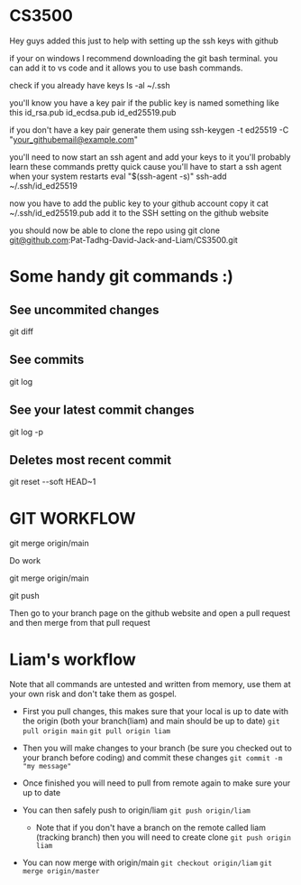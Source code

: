 # CS3500
Hey guys added this just to help with setting up the ssh keys with github 

if your on windows I recommend downloading the git bash terminal.
you can add it to vs code and it allows you to use bash commands.

check if you already have keys 
ls -al ~/.ssh

you'll know you have a key pair if the public key is named something like this
id_rsa.pub
id_ecdsa.pub
id_ed25519.pub

if you don't have a key pair generate them using
ssh-keygen -t ed25519 -C "your_githubemail@example.com"

you'll need to now start an ssh agent and add your keys to it
you'll probably learn these commands pretty quick cause you'll have to start a ssh agent when your system restarts
eval "$(ssh-agent -s)"
ssh-add ~/.ssh/id_ed25519

now you have to add the public key to your github account
copy it
cat ~/.ssh/id_ed25519.pub
add it to the SSH setting on the github website

you should now be able to clone the repo using
git clone git@github.com:Pat-Tadhg-David-Jack-and-Liam/CS3500.git


# Some handy git commands :)

## See uncommited changes
git diff

## See commits
git log

## See your latest commit changes
git log -p

## Deletes most recent commit
git reset --soft HEAD~1

# GIT WORKFLOW
git merge origin/main

Do work

git merge origin/main

git push 

Then go to your branch page on the github website and open a pull request and then merge from that pull request

# Liam's workflow
Note that all commands are untested and written from memory, use them at your own risk and don't take them as gospel.

- First you pull changes, this makes sure that your local is up to date with the origin (both your branch(liam) and main should be up to date)
`git pull origin main`
`git pull origin liam`

- Then you will make changes to your branch (be sure you checked out to your branch before coding) and commit these changes
`git commit -m "my message"`
- Once finished you will need to pull from remote again to make sure your up to date
- You can then safely push to origin/liam
`git push origin/liam`
    - Note that if you don't have a branch on the remote called liam (tracking branch) then you will need to create clone
    `git push origin liam`
- You can now merge with origin/main
`git checkout origin/liam`
`git merge origin/master`

